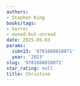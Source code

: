 ```yaml
---
authors:
- Stephen King
books/tags:
- horror
- owned-but-unread
date: 2025-05-03
params:
  isbn13: '9781668018071'
  year: '2023'
slug: '9781668018071'
star_rating: null
title: Christine
---
```


<!--more-->